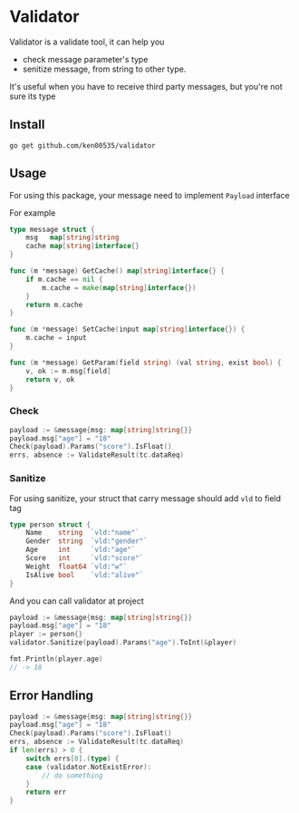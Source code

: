 # Validator

Validator is a validate tool, it can help you

- check message parameter's type
- senitize message, from string to other type.

It's useful when you have to receive third party messages, but you're not sure its type

## Install

```
go get github.com/ken00535/validator
```

## Usage

For using this package, your message need to implement `Payload` interface

For example

```go
type message struct {
	msg   map[string]string
	cache map[string]interface{}
}

func (m *message) GetCache() map[string]interface{} {
	if m.cache == nil {
		m.cache = make(map[string]interface{})
	}
	return m.cache
}

func (m *message) SetCache(input map[string]interface{}) {
	m.cache = input
}

func (m *message) GetParam(field string) (val string, exist bool) {
	v, ok := m.msg[field]
	return v, ok
}
```

### Check

```go
payload := &message{msg: map[string]string{}}
payload.msg["age"] = "18"
Check(payload).Params("score").IsFloat()
errs, absence := ValidateResult(tc.dataReq)
```

### Sanitize

For using sanitize, your struct that carry message should add `vld` to field tag

```go
type person struct {
	Name    string  `vld:"name"`
	Gender  string  `vld:"gender"`
	Age     int     `vld:"age"`
	Score   int     `vld:"score"`
	Weight  float64 `vld:"w"`
	IsAlive bool    `vld:"alive"`
}
```

And you can call validator at project

```go
payload := &message{msg: map[string]string{}}
payload.msg["age"] = "18"
player := person{}
validator.Sanitize(payload).Params("age").ToInt(&player)

fmt.Println(player.age)
// -> 18
```

## Error Handling

```go
payload := &message{msg: map[string]string{}}
payload.msg["age"] = "18"
Check(payload).Params("score").IsFloat()
errs, absence := ValidateResult(tc.dataReq)
if len(errs) > 0 {
	switch errs[0].(type) {
	case (validator.NotExistError):
		// do something
	}
	return err
}
```
